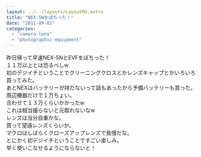 ```yaml
---
layout: ../../layouts/LayoutMd.astro
title: "NEX-5Nをぽちった！"
date: "2011-09-02"
categories: 
  - "camera-lens"
  - "photographic-equipment"
---
```


昨日帰って早速NEX-5NとEVFをぽちった！  
１１万以上とは恐るべしw  
初のデジイチということでクリーニングクロスとかレンズキャップとかいろいろ買ってみた。  
あとNEXはバッテリーが持たないって話もあったから予備バッテリーも買った。  
周辺機器だけで１万ちょい。  
合わせて１３万くらいかかったw  
これは相当撮らないと元取れないなw  
レンズは当分自重かな。  
買って望遠レンズくらいか。  
マクロはしばらくクローズアップレンズで我慢だな。  
とにかく初デジイチということですごい楽しみ。  
早く使いこなせるようにならないと！
